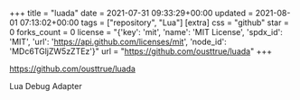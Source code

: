 +++
title = "luada"
date = 2021-07-31 09:33:29+00:00
updated = 2021-08-01 07:13:02+00:00
tags = ["repository", "Lua"]
[extra]
css = "github"
star = 0
forks_count = 0
license = "{'key': 'mit', 'name': 'MIT License', 'spdx_id': 'MIT', 'url': 'https://api.github.com/licenses/mit', 'node_id': 'MDc6TGljZW5zZTEz'}"
url = "https://github.com/ousttrue/luada"
+++

<https://github.com/ousttrue/luada>

Lua Debug Adapter
